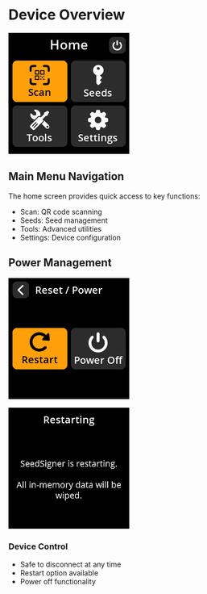 # Device Overview

![(Home](https://github.com/SeedSigner/seedsigner-screenshots/raw/dev/en/main_menu_views/MainMenuView.png)

## Main Menu Navigation
The home screen provides quick access to key functions:

* Scan: QR code scanning
* Seeds: Seed management
* Tools: Advanced utilities
* Settings: Device configuration

## Power Management

![(Power](https://github.com/SeedSigner/seedsigner-screenshots/raw/dev/en/main_menu_views/PowerOptionsView.png) 

![(Restart](https://github.com/SeedSigner/seedsigner-screenshots/raw/dev/en/main_menu_views/RestartView.png)

### Device Control

* Safe to disconnect at any time
* Restart option available
* Power off functionality